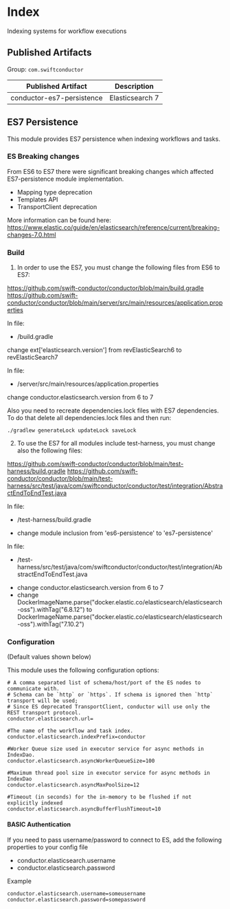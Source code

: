 # Index
Indexing systems for workflow executions

## Published Artifacts

Group: `com.swiftconductor`

| Published Artifact | Description |
| ----------- | ----------- | 
| conductor-es7-persistence | Elasticsearch 7 |

## ES7 Persistence

This module provides ES7 persistence when indexing workflows and tasks.

### ES Breaking changes

From ES6 to ES7 there were significant breaking changes which affected ES7-persistence module implementation.
* Mapping type deprecation
* Templates API
* TransportClient deprecation

More information can be found here: https://www.elastic.co/guide/en/elasticsearch/reference/current/breaking-changes-7.0.html


### Build

1. In order to use the ES7, you must change the following files from ES6 to ES7:

https://github.com/swift-conductor/conductor/blob/main/build.gradle
https://github.com/swift-conductor/conductor/blob/main/server/src/main/resources/application.properties

In file:

- /build.gradle

change ext['elasticsearch.version'] from revElasticSearch6 to revElasticSearch7


In file:

- /server/src/main/resources/application.properties

change conductor.elasticsearch.version from 6 to 7

Also you need to recreate dependencies.lock files with ES7 dependencies. To do that delete all dependencies.lock files and then run:

```
./gradlew generateLock updateLock saveLock
```


2. To use the ES7 for all modules include test-harness, you must change also the following files:

https://github.com/swift-conductor/conductor/blob/main/test-harness/build.gradle
https://github.com/swift-conductor/conductor/blob/main/test-harness/src/test/java/com/swiftconductor/conductor/test/integration/AbstractEndToEndTest.java

In file:

- /test-harness/build.gradle

* change module inclusion from 'es6-persistence' to 'es7-persistence'

In file:

- /test-harness/src/test/java/com/swiftconductor/conductor/test/integration/AbstractEndToEndTest.java

* change conductor.elasticsearch.version from 6 to 7
* change DockerImageName.parse("docker.elastic.co/elasticsearch/elasticsearch-oss").withTag("6.8.12") to DockerImageName.parse("docker.elastic.co/elasticsearch/elasticsearch-oss").withTag("7.10.2")


### Configuration
(Default values shown below)

This module uses the following configuration options:
```properties
# A comma separated list of schema/host/port of the ES nodes to communicate with.
# Schema can be `http` or `https`. If schema is ignored then `http` transport will be used;
# Since ES deprecated TransportClient, conductor will use only the  REST transport protocol.
conductor.elasticsearch.url=

#The name of the workflow and task index. 
conductor.elasticsearch.indexPrefix=conductor

#Worker Queue size used in executor service for async methods in IndexDao.
conductor.elasticsearch.asyncWorkerQueueSize=100

#Maximum thread pool size in executor service for async methods in IndexDao
conductor.elasticsearch.asyncMaxPoolSize=12

#Timeout (in seconds) for the in-memory to be flushed if not explicitly indexed
conductor.elasticsearch.asyncBufferFlushTimeout=10
```

#### BASIC Authentication
If you need to pass username/password to connect to ES, add the following properties to your config file
* conductor.elasticsearch.username
* conductor.elasticsearch.password

Example
```
conductor.elasticsearch.username=someusername
conductor.elasticsearch.password=somepassword
```
